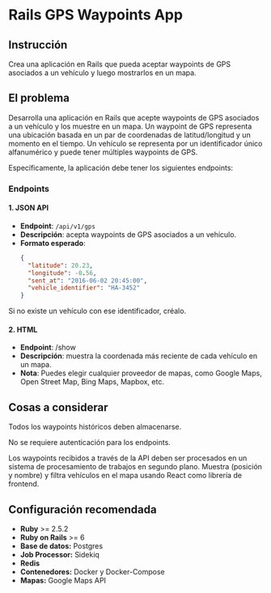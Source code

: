 # Rails GPS Waypoints App

## Instrucción
Crea una aplicación en Rails que pueda aceptar waypoints de GPS asociados a un vehículo y luego mostrarlos en un mapa.

## El problema
Desarrolla una aplicación en Rails que acepte waypoints de GPS asociados a un vehículo y los muestre en un mapa. Un waypoint de GPS representa una ubicación basada en un par de coordenadas de latitud/longitud y un momento en el tiempo. Un vehículo se representa por un identificador único alfanumérico y puede tener múltiples waypoints de GPS.

Específicamente, la aplicación debe tener los siguientes endpoints:

### Endpoints

#### 1. JSON API
- **Endpoint**: `/api/v1/gps`
- **Descripción**: acepta waypoints de GPS asociados a un vehículo.
- **Formato esperado**:
  ```json
  {
    "latitude": 20.23,
    "longitude": -0.56,
    "sent_at": "2016-06-02 20:45:00",
    "vehicle_identifier": "HA-3452"
  }
Si no existe un vehículo con ese identificador, créalo.


#### 2. HTML
- **Endpoint**:  /show
- **Descripción**:  muestra la coordenada más reciente de cada vehículo en un mapa.
- **Nota**: Puedes elegir cualquier proveedor de mapas, como Google Maps, Open Street Map, Bing Maps, Mapbox, etc.



## Cosas a considerar
Todos los waypoints históricos deben almacenarse.

No se requiere autenticación para los endpoints.

Los waypoints recibidos a través de la API deben ser procesados en un sistema de procesamiento de trabajos en segundo plano.
Muestra (posición y nombre) y filtra vehículos en el mapa usando React como librería de frontend.

## Configuración recomendada

-  **Ruby** >= 2.5.2
-  **Ruby on Rails** >= 6
-  **Base de datos:** Postgres
-  **Job Processor:** Sidekiq
-  **Redis**
-  **Contenedores:** Docker y Docker-Compose
-  **Mapas:** Google Maps API

